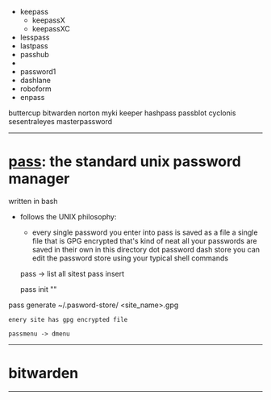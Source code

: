 - keepass
    - keepassX
    - keepassXC
- lesspass
- lastpass
- passhub 
-
- password1
- dashlane
- roboform
- enpass

buttercup
bitwarden
norton
myki
keeper
hashpass
passblot
cyclonis
sesentraleyes
masterpassword



------------------------------------------------------------------------------------------------------------------------
[pass](https://www.passwordstore.org/): the standard unix password manager
===
written in bash

- follows the UNIX philosophy:
    - every single password you enter into pass is saved as a file a single file that is GPG encrypted that's kind of neat all your passwords are saved in their own in this directory dot password dash store you can edit the password store using your typical shell commands





    pass -> list all sitest
    pass insert <website>

    pass init "<gpg-key>"

pass generate
    ~/.pasword-store/
        <site_name>.gpg

    enery site has gpg encrypted file

    passmenu -> dmenu 
------------------------------------------------------------------------------------------------------------------------
bitwarden
===
------------------------------------------------------------------------------------------------------------------------
